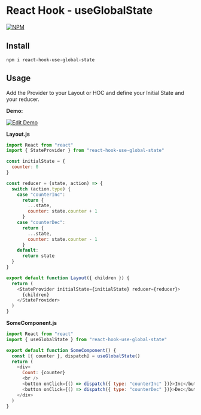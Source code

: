 # React Hook - useGlobalState

[![NPM](https://badgen.net/npm/v/react-hook-use-global-state)](https://www.npmjs.com/package/react-hook-use-global-state)

## Install

```
npm i react-hook-use-global-state
```

## Usage

Add the Provider to your Layout or HOC and define your Initial State and
your reducer.

**Demo:**

[![Edit Demo](https://codesandbox.io/static/img/play-codesandbox.svg)](https://codesandbox.io/s/react-hook-use-global-state-k159k)

**Layout.js**

```javascript
import React from "react"
import { StateProvider } from "react-hook-use-global-state"

const initialState = {
  counter: 0
}

const reducer = (state, action) => {
  switch (action.type) {
    case "counterInc":
      return {
        ...state,
        counter: state.counter + 1
      }
    case "counterDec":
      return {
        ...state,
        counter: state.counter - 1
      }
    default:
      return state
  }
}

export default function Layout({ children }) {
  return (
    <StateProvider initialState={initialState} reducer={reducer}>
      {children}
    </StateProvider>
  )
}
```

**SomeComponent.js**

```javascript
import React from "react"
import { useGlobalState } from "react-hook-use-global-state"

export default function SomeComponent() {
  const [{ counter }, dispatch] = useGlobalState()
  return (
    <div>
      Count: {counter}
      <br />
      <button onClick={() => dispatch({ type: "counterInc" })}>Inc</button>
      <button onClick={() => dispatch({ type: "counterDec" })}>Dec</button>
    </div>
  )
}
```
